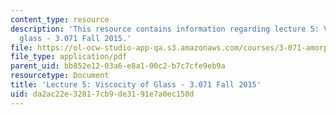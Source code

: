 ```yaml
---
content_type: resource
description: 'This resource contains information regarding lecture 5: Viscocity of
  glass - 3.071 Fall 2015.'
file: https://ol-ocw-studio-app-qa.s3.amazonaws.com/courses/3-071-amorphous-materials-fall-2015/da2ac22e32817cb9de3191e7a0ec150d_MIT3_071F15_Lecture5.pdf
file_type: application/pdf
parent_uid: bb852e12-03a6-e8a1-00c2-b7c7cfe9eb9a
resourcetype: Document
title: 'Lecture 5: Viscocity of Glass - 3.071 Fall 2015'
uid: da2ac22e-3281-7cb9-de31-91e7a0ec150d
---
```


